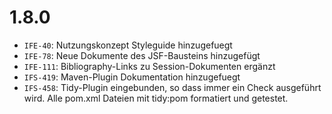 # 1.8.0
- `IFE-40`: Nutzungskonzept Styleguide hinzugefuegt
- `IFE-78`: Neue Dokumente des JSF-Bausteins hinzugefügt
- `IFE-111`: Bibliography-Links zu Session-Dokumenten ergänzt
- `IFS-419`: Maven-Plugin Dokumentation hinzugefuegt
- `IFS-458`: Tidy-Plugin eingebunden, so dass immer ein Check ausgeführt wird. Alle pom.xml Dateien mit tidy:pom formatiert und getestet.